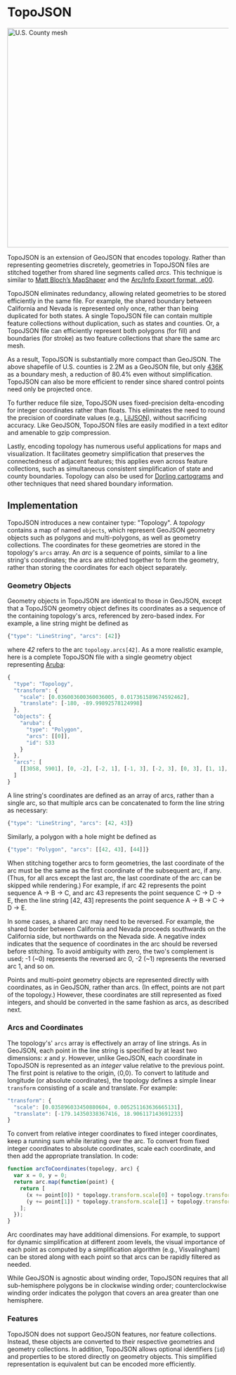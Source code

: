 # TopoJSON

<a href="http://bl.ocks.org/4090870"><img src="/mbostock/topojson/wiki/example.png" width="960" height="500" alt="U.S. County mesh"></a>

TopoJSON is an extension of GeoJSON that encodes topology. Rather than representing geometries discretely, geometries in TopoJSON files are stitched together from shared line segments called *arcs*. This technique is similar to [Matt Bloch’s MapShaper](http://www.cartogis.org/docs/proceedings/2006/bloch_harrower.pdf
) and the [Arc/Info Export format, .e00](http://indiemaps.com/blog/2009/02/e00parser-an-actionscript-3-parser-for-the-arcinfo-export-topological-gis-format/).

TopoJSON eliminates redundancy, allowing related geometries to be stored efficiently in the same file. For example, the shared boundary between California and Nevada is represented only once, rather than being duplicated for both states. A single TopoJSON file can contain multiple feature collections without duplication, such as states and counties. Or, a TopoJSON file can efficiently represent both polygons (for fill) and boundaries (for stroke) as two feature collections that share the same arc mesh.

As a result, TopoJSON is substantially more compact than GeoJSON. The above shapefile of U.S. counties is 2.2M as a GeoJSON file, but only [436K](http://bl.ocks.org/4090870) as a boundary mesh, a reduction of 80.4% even without simplification. TopoJSON can also be more efficient to render since shared control points need only be projected once.

To further reduce file size, TopoJSON uses fixed-precision delta-encoding for integer coordinates rather than floats. This eliminates the need to round the precision of coordinate values (e.g., [LilJSON](https://github.com/migurski/LilJSON)), without sacrificing accuracy. Like GeoJSON, TopoJSON files are easily modified in a text editor and amenable to gzip compression.

Lastly, encoding topology has numerous useful applications for maps and visualization. It facilitates geometry simplification that preserves the connectedness of adjacent features; this applies even across feature collections, such as simultaneous consistent simplification of state and county boundaries. Topology can also be used for [Dorling cartograms](http://www.ncgia.ucsb.edu/projects/Cartogram_Central/types.html) and other techniques that need shared boundary information.

## Implementation

TopoJSON introduces a new container type: "Topology". A *topology* contains a map of named `objects`, which represent GeoJSON geometry objects such as polygons and multi-polygons, as well as geometry collections. The coordinates for these geometries are stored in the topology's `arcs` array. An *arc* is a sequence of points, similar to a line string's coordinates; the arcs are stitched together to form the geometry, rather than storing the coordinates for each object separately.

### Geometry Objects

Geometry objects in TopoJSON are identical to those in GeoJSON, except that a TopoJSON geometry object defines its coordinates as a sequence of the containing topology's arcs, referenced by zero-based index. For example, a line string might be defined as

```js
{"type": "LineString", "arcs": [42]}
```

where *42* refers to the arc `topology.arcs[42]`. As a more realistic example, here is a complete TopoJSON file with a single geometry object representing [Aruba](http://en.wikipedia.org/wiki/Aruba):

```js
{
  "type": "Topology",
  "transform": {
    "scale": [0.036003600360036005, 0.017361589674592462],
    "translate": [-180, -89.99892578124998]
  },
  "objects": {
    "aruba": {
      "type": "Polygon",
      "arcs": [[0]],
      "id": 533
    }
  },
  "arcs": [
    [[3058, 5901], [0, -2], [-2, 1], [-1, 3], [-2, 3], [0, 3], [1, 1], [1, -3], [2, -5], [1, -1]]
  ]
}
```

A line string's coordinates are defined as an array of arcs, rather than a single arc, so that multiple arcs can be concatenated to form the line string as necessary:

```js
{"type": "LineString", "arcs": [42, 43]}
```

Similarly, a polygon with a hole might be defined as

```js
{"type": "Polygon", "arcs": [[42, 43], [44]]}
```

When stitching together arcs to form geometries, the last coordinate of the arc must be the same as the first coordinate of the subsequent arc, if any. (Thus, for all arcs except the last arc, the last coordinate of the arc can be skipped while rendering.) For example, if arc 42 represents the point sequence A → B → C, and arc 43 represents the point sequence C → D → E, then the line string [42, 43] represents the point sequence A → B → C → D → E.

In some cases, a shared arc may need to be reversed. For example, the shared border between California and Nevada proceeds southwards on the California side, but northwards on the Nevada side. A negative index indicates that the sequence of coordinates in the arc should be reversed before stitching. To avoid ambiguity with zero, the two's complement is used; -1 (~0) represents the reversed arc 0, -2 (~1) represents the reversed arc 1, and so on.

Points and multi-point geometry objects are represented directly with coordinates, as in GeoJSON, rather than arcs. (In effect, points are not part of the topology.) However, these coordinates are still represented as fixed integers, and should be converted in the same fashion as arcs, as described next.

### Arcs and Coordinates

The topology's' `arcs` array is effectively an array of line strings. As in GeoJSON, each point in the line string is specified by at least two dimensions: *x* and *y*. However, unlike GeoJSON, each coordinate in TopoJSON is represented as an *integer* value relative to the previous point. The first point is relative to the origin, ⟨0,0⟩. To convert to latitude and longitude (or absolute coordinates), the topology defines a simple linear `transform` consisting of a scale and translate. For example:

```js
"transform": {
  "scale": [0.035896033450880604, 0.005251163636665131],
  "translate": [-179.14350338367416, 18.906117143691233]
}
```

To convert from relative integer coordinates to fixed integer coordinates, keep a running sum while iterating over the arc. To convert from fixed integer coordinates to absolute coordinates, scale each coordinate, and then add the appropriate translation. In code:

```js
function arcToCoordinates(topology, arc) {
  var x = 0, y = 0;
  return arc.map(function(point) {
    return [
      (x += point[0]) * topology.transform.scale[0] + topology.transform.translate[0],
      (y += point[1]) * topology.transform.scale[1] + topology.transform.translate[1]
    ];
  });
}
```

Arc coordinates may have additional dimensions. For example, to support for dynamic simplification at different zoom levels, the visual importance of each point as computed by a simplification algorithm (e.g., Visvalingham) can be stored along with each point so that arcs can be rapidly filtered as needed.

While GeoJSON is agnostic about winding order, TopoJSON requires that all sub-hemisphere polygons be in clockwise winding order; counterclockwise winding order indicates the polygon that covers an area greater than one hemisphere.

### Features

TopoJSON does not support GeoJSON features, nor feature collections. Instead, these objects are converted to their respective geometries and geometry collections. In addition, TopoJSON allows optional identifiers (`id`) and properties to be stored directly on geometry objects. This simplified representation is equivalent but can be encoded more efficiently.
